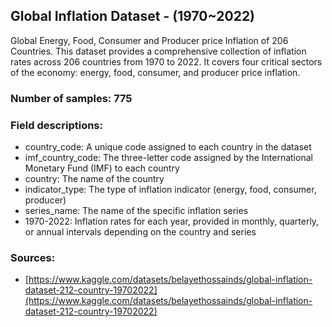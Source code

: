 ## Global Inflation Dataset - (1970~2022)

Global Energy, Food, Consumer and Producer price Inflation of 206 Countries. This dataset provides a comprehensive collection of inflation rates across 206 countries from 1970 to 2022. It covers four critical sectors of the economy: energy, food, consumer, and producer price inflation.

### Number of samples: 775

### Field descriptions:

- country_code: A unique code assigned to each country in the dataset
- imf_country_code: The three-letter code assigned by the International Monetary Fund (IMF) to each country
- country: The name of the country
- indicator_type: The type of inflation indicator (energy, food, consumer, producer)
- series_name: The name of the specific inflation series
- 1970-2022: Inflation rates for each year, provided in monthly, quarterly, or annual intervals depending on the country and series

### Sources:

- [https://www.kaggle.com/datasets/belayethossainds/global-inflation-dataset-212-country-19702022](https://www.kaggle.com/datasets/belayethossainds/global-inflation-dataset-212-country-19702022)
